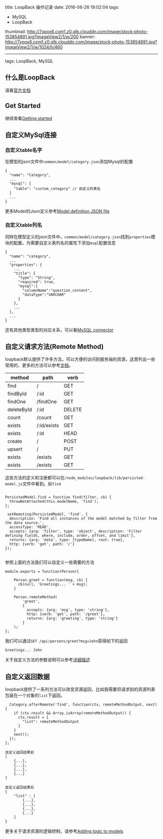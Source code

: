 title: LoopBack 操作记录
date: 2016-06-26 19:02:04
tags: 
- MySQL
- LoopBack
  
thumbnail: http://7xpox6.com1.z0.glb.clouddn.com/image/stock-photo-153854891.jpg?imageView2/1/w/200
banner: http://7xpox6.com1.z0.glb.clouddn.com/image/stock-photo-153854891.jpg?imageView2/1/w/1024/h/460 

---


tags: LoopBack, MySQL

## 什么是LoopBack

请看[官方文档](https://loopback.io/)

<!-- more -->


## Get Started

继续查看[Getting started](http://loopback.io/getting-started/)

## 自定义MySql连接

### 自定义table名字

在模型的json文件中`common/model/category.json`添加Mysql的配置

```
{
  "name": "Category",
  ...
  "mysql": {
    "table": "custom_category" // 自定义的表名
  }
  ...
}

```

更多Model的Json定义参考[Model definition JSON file](https://docs.strongloop.com/display/public/LB/Model+definition+JSON+file)

### 自定义table列名

同样在模型定义的json文件中，`common/model/category.json`找到`properties`模块的配置，为需要自定义表列名的属性下添加`msql`配置信息

```
{
  "name": "category",
  ...
  "properties": {
    ...
    "title": {
      "type": "String",
      "required": true,
      "mysql":{
        "columnName":"question_content",
        "dataType":"VARCHAR"
      }
    },
    ...
  },
  ...
}
```

还有其他类型类型的对应关系，可以看[MySQL connector](https://docs.strongloop.com/display/public/LB/MySQL+connector)

## 自定义请求方法(Remote Method)

loopback默认提供了许多方法，可以方便的访问到服务端的资源，这里列出一些常用的，更多的方法可以参考[文档](http://apidocs.strongloop.com/loopback/#persistedmodel)。

method			| path				| verb
-------------	| -------------	| -------------
find 			| /					| GET
findById 		| /:id				| GET
findOne		| /findOne		| GET
deleteById	| /:id				| DELETE
count			| /count			| GET
exists			| /:id/exists		| GET
exists			| /:id				| HEAD
create			| /					| POST
upsert			| /					| PUT
exists			| /exists			| GET
exists			| /exists			| GET

这些方法的定义和注册都可以在`/node_modules/loopback/lib/persisted-model.js`文件中看到。如`find`
 
```

PersistedModel.find = function find(filter, cb) {
  throwNotAttached(this.modelName, 'find');
};

 setRemoting(PersistedModel, 'find', {
  description: 'Find all instances of the model matched by filter from the data source.',
  accessType: 'READ',
  accepts: {arg: 'filter', type: 'object', description: 'Filter defining fields, where, include, order, offset, and limit'},
  returns: {arg: 'data', type: [typeName], root: true},
  http: {verb: 'get', path: '/'}
});
 
```

参照上面的方法我们可以自定义一些需要的方法

```
module.exports = function(Person){
     
    Person.greet = function(msg, cb) {
      cb(null, 'Greetings... ' + msg);
    }
     
    Person.remoteMethod(
        'greet', 
        {
          accepts: {arg: 'msg', type: 'string'},
          http: {verb: 'get', path: '/greet'},
          returns: {arg: 'greeting', type: 'string'}
        }
    );
};
```

我们可以通过`GET /api/persons/greet?msg=John`获得如下的返回

```
Greetings... John
```

关于自定义方法的参数说明可以参考[详细描述](https://docs.strongloop.com/display/public/LB/Remote+methods)


## 自定义返回数据

loopback提供了一系列方法可以改变资源返回，比如我需要将请求到的资源列表包装在一个对象的`list`下返回。


```
  Category.afterRemote('find', function(ctx, remoteMethodOutput, next) {
    if (ctx.result && Array.isArray(remoteMethodOutput)) {
      ctx.result = {
        "list": remoteMethodOutput
      }
    }
    next();
  });
};
```

```
自定义返回结果前
[
	{...},
	{...},
	{...},
	{...}
]

自定义返回结果后
{
	"list" : [
		{...},
		{...},
		{...},
		{...}
	]
}
```

更多关于请求资源的逻辑控制，请参考[Adding logic to models](https://docs.strongloop.com/display/public/LB/Adding+logic+to+models)
